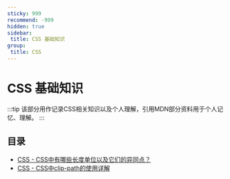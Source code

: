 ```yaml
---
sticky: 999
recommend: -999
hidden: true
sidebar:
 title: CSS 基础知识
group:
 title: CSS
---
```



# CSS 基础知识

:::tip
该部分用作记录CSS相关知识以及个人理解，引用MDN部分资料用于个人记忆、理解。
:::


## 目录

* [CSS - CSS中有哪些长度单位以及它们的异同点？](./unit.md)
* [CSS - CSS中clip-path的使用详解](./clip-path.md)

